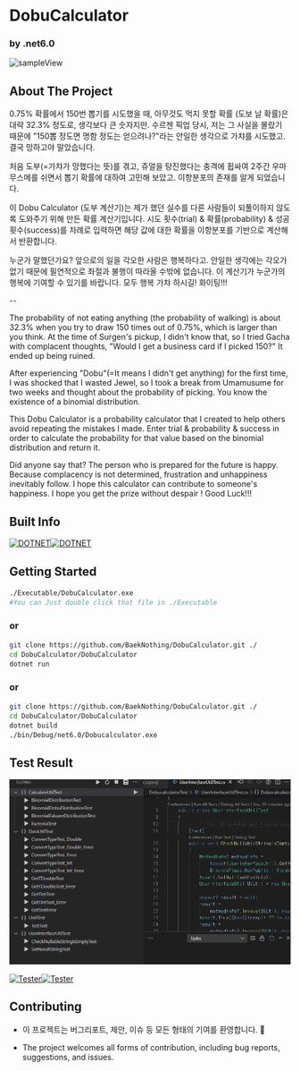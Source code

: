 # DobuCalculator

### by .net6.0

![sampleView](D:\sbaek_ark\DobuCalculator\RepoData\titleImage.gif)

## About The Project

0.75% 확률에서 150번 뽑기를 시도했을 때, 아무것도 먹지 못할 확률 (도보 날 확률)은 대략 32.3% 정도로, 생각보다 큰 숫자지만. 수르젠 픽업 당시, 저는 그 사실을 몰랐기 때문에 "150뽑 정도면 명함 정도는 얻으려나?"라는 안일한 생각으로 가챠를 시도했고. 결국 망하고야 말았습니다.

처음 도부(=가챠가 망했다는 뜻)를 겪고, 쥬얼을 탕진했다는 충격에 휩싸여 2주간 우마무스메를 쉬면서 뽑기 확률에 대하여 고민해 보았고. 이항분포의 존재를 알게 되었습니다.

이 Dobu Calculator (도부 계산기)는 제가 했던 실수를 다른 사람들이 되풀이하지 않도록 도와주기 위해 만든 확률 계산기입니다. 시도 횟수(trial) & 확률(probability) & 성공 횟수(success)를 차례로 입력하면 해당 값에 대한 확률을 이항분포를 기반으로 계산해서 반환합니다.

누군가 말했던가요? 앞으로의 일을 각오한 사람은 행복하다고. 안일한 생각에는 각오가 없기 때문에 필연적으로 좌절과 불행이 따라올 수밖에 없습니다. 이 계산기가 누군가의 행복에 기여할 수 있기를 바랍니다. 모두 행복 가챠 하시길! 화이팅!!!

--

The probability of not eating anything (the probability of walking) is about 32.3% when you try to draw 150 times out of 0.75%, which is larger than you think. At the time of Surgen's pickup, I didn't know that, so I tried Gacha with complacent thoughts, "Would I get a business card if I picked 150?" It ended up being ruined.

After experiencing "Dobu"(=It means I didn't get anything) for the first time, I was shocked that I wasted Jewel, so I took a break from Umamusume for two weeks and thought about the probability of picking. You know the existence of a binomial distribution.

This Dobu Calculator is a probability calculator that I created to help others avoid repeating the mistakes I made. Enter trial & probability & success in order to calculate the probability for that value based on the binomial distribution and return it.

Did anyone say that? The person who is prepared for the future is happy. Because complacency is not determined, frustration and unhappiness inevitably follow. I hope this calculator can contribute to someone's happiness. I hope you get the prize without despair ! Good Luck!!!

## Built Info

[![DOTNET](https://img.shields.io/badge/.NET-6.0-Green)]()[![DOTNET](https://img.shields.io/badge/Nullable-enable-red)]()



## Getting Started

```bash
./Executable/DobuCalculator.exe
#You can Just double click that file in ./Executable
```

### or

```bash
git clone https://github.com/BaekNothing/DobuCalculator.git ./
cd DobuCalculator/DobuCalculator
dotnet run
```

### or

```bash
git clone https://github.com/BaekNothing/DobuCalculator.git ./
cd DobuCalculator/DobuCalculator
dotnet build
./bin/Debug/net6.0/Dobucalculator.exe
```



## Test Result

![File:testResult](RepoData\testResult.gif)

[![Tester](https://img.shields.io/badge/xUnit-v2.4.1-Green)]()[![Tester](https://img.shields.io/badge/Microsoft.NET.Test.Sdk-v16.11.0-Green)]()



## Contributing

- 이 프로젝트는 버그리포트, 제안, 이슈 등 모든 형태의 기여를 환영합니다. 🤣

- The project welcomes all forms of contribution, including bug reports, suggestions, and issues.
